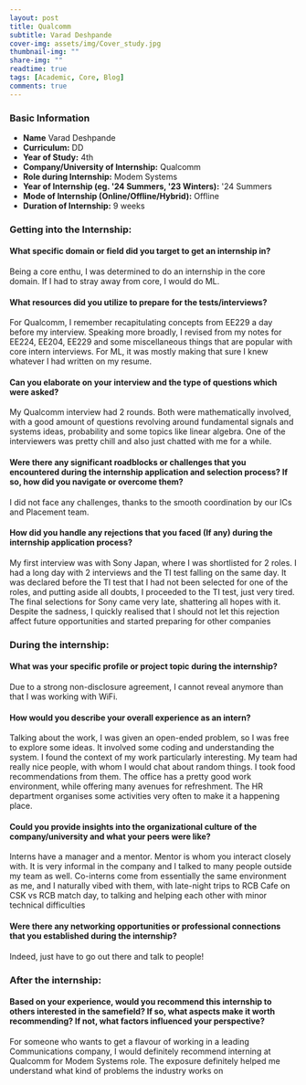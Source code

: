 ```yaml
---
layout: post
title: Qualcomm
subtitle: Varad Deshpande
cover-img: assets/img/Cover_study.jpg
thumbnail-img: ""
share-img: ""
readtime: true
tags: [Academic, Core, Blog]
comments: true
---
```


### Basic Information

- **Name** Varad Deshpande
- **Curriculum:** DD
- **Year of Study:** 4th
- **Company/University of Internship:** Qualcomm
- **Role during Internship:**  Modem Systems
- **Year of Internship (eg. \'24 Summers, \'23 Winters):** '24 Summers
- **Mode of Internship (Online/Offline/Hybrid):** Offline
- **Duration of Internship:** 9 weeks

### Getting into the Internship:

#### What specific domain or field did you target to get an internship in?
Being a core enthu, I was determined to do an internship in the core domain. If I had to stray away from
core, I would do ML.

#### What resources did you utilize to prepare for the tests/interviews?
For Qualcomm, I remember recapitulating concepts from EE229 a day before my interview.
Speaking more broadly, I revised from my notes for EE224, EE204, EE229 and some miscellaneous
things that are popular with core intern interviews. For ML, it was mostly making that sure I knew
whatever I had written on my resume.

#### Can you elaborate on your interview and the type of questions which were asked?
My Qualcomm interview had 2 rounds. Both were mathematically involved, with a good amount of
questions revolving around fundamental signals and systems ideas, probability and some topics like linear
algebra. One of the interviewers was pretty chill and also just chatted with me for a while.

#### Were there any significant roadblocks or challenges that you encountered during the internship application and selection process? If so, how did you navigate or overcome them?
I did not face any challenges, thanks to the smooth coordination by our ICs and Placement team.

#### How did you handle any rejections that you faced (If any) during the internship application process?
My first interview was with Sony Japan, where I was shortlisted for 2 roles. I had a long day with 2
interviews and the TI test falling on the same day. It was declared before the TI test that I had not been
selected for one of the roles, and putting aside all doubts, I proceeded to the TI test, just very tired. The
final selections for Sony came very late, shattering all hopes with it. Despite the sadness, I quickly
realised that I should not let this rejection affect future opportunities and started preparing for other
companies

### During the internship:

#### What was your specific profile or project topic during the internship?
Due to a strong non-disclosure agreement, I cannot reveal anymore than that I was working with WiFi.

#### How would you describe your overall experience as an intern?
Talking about the work, I was given an open-ended problem, so I was free to explore some ideas.
It involved some coding and understanding the system. I found the context of my work particularly
interesting.
My team had really nice people, with whom I would chat about random things. I took food
recommendations from them. The office has a pretty good work environment, while offering many
avenues for refreshment. The HR department organises some activities very often to make it a happening
place.

#### Could you provide insights into the organizational culture of the company/university and what your peers were like?
Interns have a manager and a mentor. Mentor is whom you interact closely with. It is very informal in the
company and I talked to many people outside my team as well.
Co-interns come from essentially the same environment as me, and I naturally vibed with them, with
late-night trips to RCB Cafe on CSK vs RCB match day, to talking and helping each other with minor
technical difficulties

#### Were there any networking opportunities or professional connections that you established during the internship?
Indeed, just have to go out there and talk to people!

### After the internship:

#### Based on your experience, would you recommend this internship to others interested in the samefield? If so, what aspects make it worth recommending? If not, what factors influenced your perspective?
For someone who wants to get a flavour of working in a leading Communications company, I would
definitely recommend interning at Qualcomm for Modem Systems role. The exposure definitely helped
me understand what kind of problems the industry works on
